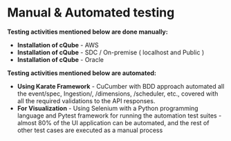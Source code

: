 # Manual & Automated testing

**Testing activities mentioned below are done manually:**

* **Installation of cQube** - AWS&#x20;
* **Installation of cQube** - SDC / On-premise ( localhost and Public )
* **Installation of cQube** - Oracle

**Testing activities mentioned below are automated:**

* **Using Karate Framework** - CuCumber with BDD approach automated all the event/spec, Ingestion/, /dimensions, /scheduler, etc., covered with all the required validations to the API responses.
* **For Visualization** - Using Selenium with a Python programming language and Pytest framework for running the automation test suites - almost 80% of the UI application can be automated, and the rest of other test cases are executed as a manual process
